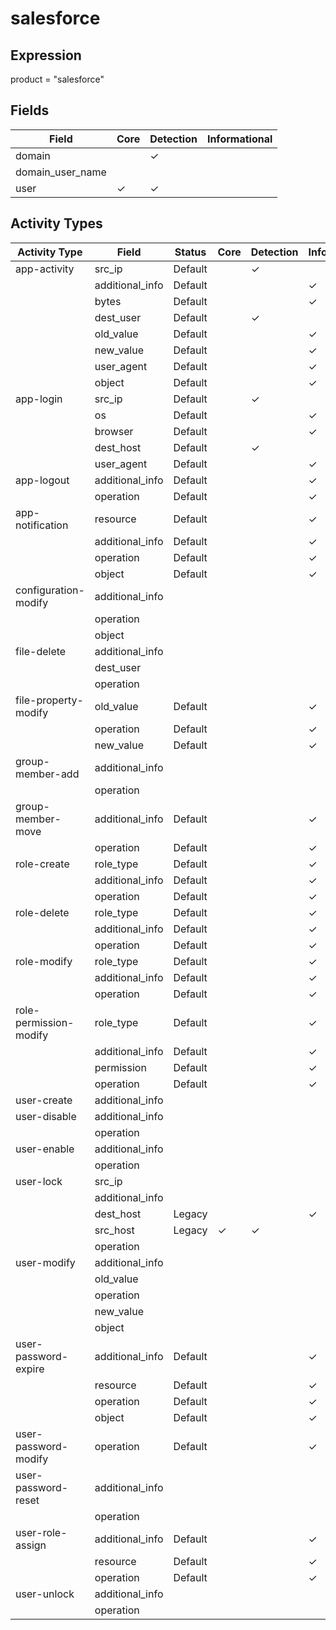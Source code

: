salesforce
==========

Expression
----------

product = "salesforce"

Fields
------

| Field            | Core     | Detection | Informational |
| ---------------- | -------- | --------- | ------------- |
| domain           |          | &#10003;  |               |
| domain_user_name |          |           |               |
| user             | &#10003; | &#10003;  |               |

Activity Types
--------------

| Activity Type          | Field           | Status  | Core     | Detection | Informational |
| ---------------------- | --------------- | ------- | -------- | --------- | ------------- |
| app-activity           | src_ip          | Default |          | &#10003;  |               |
|                        | additional_info | Default |          |           | &#10003;      |
|                        | bytes           | Default |          |           | &#10003;      |
|                        | dest_user       | Default |          | &#10003;  |               |
|                        | old_value       | Default |          |           | &#10003;      |
|                        | new_value       | Default |          |           | &#10003;      |
|                        | user_agent      | Default |          |           | &#10003;      |
|                        | object          | Default |          |           | &#10003;      |
| app-login              | src_ip          | Default |          | &#10003;  |               |
|                        | os              | Default |          |           | &#10003;      |
|                        | browser         | Default |          |           | &#10003;      |
|                        | dest_host       | Default |          | &#10003;  |               |
|                        | user_agent      | Default |          |           | &#10003;      |
| app-logout             | additional_info | Default |          |           | &#10003;      |
|                        | operation       | Default |          |           | &#10003;      |
| app-notification       | resource        | Default |          |           | &#10003;      |
|                        | additional_info | Default |          |           | &#10003;      |
|                        | operation       | Default |          |           | &#10003;      |
|                        | object          | Default |          |           | &#10003;      |
| configuration-modify   | additional_info |         |          |           |               |
|                        | operation       |         |          |           |               |
|                        | object          |         |          |           |               |
| file-delete            | additional_info |         |          |           |               |
|                        | dest_user       |         |          |           |               |
|                        | operation       |         |          |           |               |
| file-property-modify   | old_value       | Default |          |           | &#10003;      |
|                        | operation       | Default |          |           | &#10003;      |
|                        | new_value       | Default |          |           | &#10003;      |
| group-member-add       | additional_info |         |          |           |               |
|                        | operation       |         |          |           |               |
| group-member-move      | additional_info | Default |          |           | &#10003;      |
|                        | operation       | Default |          |           | &#10003;      |
| role-create            | role_type       | Default |          |           | &#10003;      |
|                        | additional_info | Default |          |           | &#10003;      |
|                        | operation       | Default |          |           | &#10003;      |
| role-delete            | role_type       | Default |          |           | &#10003;      |
|                        | additional_info | Default |          |           | &#10003;      |
|                        | operation       | Default |          |           | &#10003;      |
| role-modify            | role_type       | Default |          |           | &#10003;      |
|                        | additional_info | Default |          |           | &#10003;      |
|                        | operation       | Default |          |           | &#10003;      |
| role-permission-modify | role_type       | Default |          |           | &#10003;      |
|                        | additional_info | Default |          |           | &#10003;      |
|                        | permission      | Default |          |           | &#10003;      |
|                        | operation       | Default |          |           | &#10003;      |
| user-create            | additional_info |         |          |           |               |
| user-disable           | additional_info |         |          |           |               |
|                        | operation       |         |          |           |               |
| user-enable            | additional_info |         |          |           |               |
|                        | operation       |         |          |           |               |
| user-lock              | src_ip          |         |          |           |               |
|                        | additional_info |         |          |           |               |
|                        | dest_host       | Legacy  |          |           | &#10003;      |
|                        | src_host        | Legacy  | &#10003; | &#10003;  |               |
|                        | operation       |         |          |           |               |
| user-modify            | additional_info |         |          |           |               |
|                        | old_value       |         |          |           |               |
|                        | operation       |         |          |           |               |
|                        | new_value       |         |          |           |               |
|                        | object          |         |          |           |               |
| user-password-expire   | additional_info | Default |          |           | &#10003;      |
|                        | resource        | Default |          |           | &#10003;      |
|                        | operation       | Default |          |           | &#10003;      |
|                        | object          | Default |          |           | &#10003;      |
| user-password-modify   | operation       | Default |          |           | &#10003;      |
| user-password-reset    | additional_info |         |          |           |               |
|                        | operation       |         |          |           |               |
| user-role-assign       | additional_info | Default |          |           | &#10003;      |
|                        | resource        | Default |          |           | &#10003;      |
|                        | operation       | Default |          |           | &#10003;      |
| user-unlock            | additional_info |         |          |           |               |
|                        | operation       |         |          |           |               |

